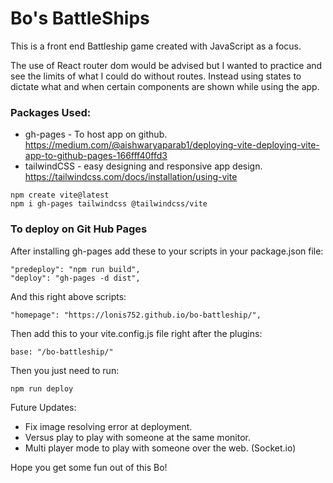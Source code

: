 # Bo's BattleShips

This is a front end Battleship game created with JavaScript as a focus.

The use of React router dom would be advised but I wanted to practice and see the limits of what I could do without routes. Instead using states to dictate what and when certain components are shown while using the app.

### Packages Used:
* gh-pages - To host app on github.<br/>
https://medium.com/@aishwaryaparab1/deploying-vite-deploying-vite-app-to-github-pages-166fff40ffd3
* tailwindCSS - easy designing and responsive app design.<br/>
https://tailwindcss.com/docs/installation/using-vite

```
npm create vite@latest
npm i gh-pages tailwindcss @tailwindcss/vite
```

### To deploy on Git Hub Pages

After installing gh-pages add these to your scripts in your package.json file:
```
"predeploy": "npm run build",
"deploy": "gh-pages -d dist",
```
And this right above scripts:
```
"homepage": "https://lonis752.github.io/bo-battleship/",
```
Then add this to your vite.config.js file right after the plugins:
```
base: "/bo-battleship/"
```
Then you just need to run:
```
npm run deploy
```

Future Updates:

* Fix image resolving error at deployment.
* Versus play to play with someone at the same monitor.
* Multi player mode to play with someone over the web. (Socket.io)

Hope you get some fun out of this Bo!